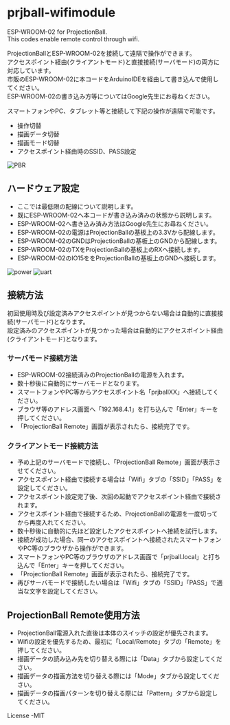# prjball-wifimodule
ESP-WROOM-02 for ProjectionBall.  
This codes enable remote control through wifi.  

ProjectionBallとESP-WROOM-02を接続して遠隔で操作ができます。  
アクセスポイント経由(クライアントモード)と直接接続(サーバモード)の両方に対応しています。  
市販のESP-WROOM-02に本コードをArduinoIDEを経由して書き込んで使用してください。  
ESP-WROOM-02の書き込み方等についてはGoogle先生にお尋ねください。  


スマートフォンやPC、タブレット等と接続して下記の操作が遠隔で可能です。  
  * 操作切替
  * 描画データ切替
  * 描画モード切替
  * アクセスポイント経由時のSSID、PASS設定
  
![PBR](http://meerstern.up.seesaa.net/image/iphone.PNG "PBR")
  
  
## ハードウェア設定
  * ここでは最低限の配線について説明します。
  * 既にESP-WROOM-02へ本コードが書き込み済みの状態から説明します。
  * ESP-WROOM-02へ書き込み済み方法はGoogle先生にお尋ねください。  
  * ESP-WROOM-02の電源はProjectionBallの基板上の3.3Vから配線します。
  * ESP-WROOM-02のGNDはProjectionBallの基板上のGNDから配線します。
  * ESP-WROOM-02のTXをProjectionBallの基板上のRXへ接続します。
  * ESP-WROOM-02のIO15ををProjectionBallの基板上のGNDへ接続します。
  
![power](http://meerstern.up.seesaa.net/image/power.png "power")
![uart](http://meerstern.up.seesaa.net/image/uart.png "uart")
  
  
  
## 接続方法
  初回使用時及び設定済みアクセスポイントが見つからない場合は自動的に直接接続(サーバモード)となります。  
  設定済みのアクセスポイントが見つかった場合は自動的にアクセスポイント経由(クライアントモード)となります。　　


### サーバモード接続方法    
  * ESP-WROOM-02接続済みのProjectionBallの電源を入れます。
  * 数十秒後に自動的にサーバモードとなります。
  * スマートフォンやPC等からアクセスポイント名「prjballXX」へ接続してください。
  * ブラウザ等のアドレス画面へ「192.168.4.1」を打ち込んで「Enter」キーを押してください。
  * 「ProjectionBall Remote」画面が表示されたら、接続完了です。
  
  
### クライアントモード接続方法　　  
  * 予め上記のサーバモードで接続し、「ProjectionBall Remote」画面が表示させてください。
  * アクセスポイント経由で接続する場合は「Wifi」タブの「SSID」「PASS」を設定してください。
  * アクセスポイント設定完了後、次回の起動でアクセスポイント経由で接続されます。
  * アクセスポイント経由で接続するため、ProjectionBallの電源を一度切ってから再度入れてください。
  * 数十秒後に自動的に先ほど設定したアクセスポイントへ接続を試行します。
  * 接続が成功した場合、同一のアクセスポイントへ接続されたスマートフォンやPC等のブラウザから操作ができます。
  * スマートフォンやPC等のブラウザのアドレス画面で「prjball.local」と打ち込んで「Enter」キーを押してください。
  * 「ProjectionBall Remote」画面が表示されたら、接続完了です。
  * 再びサーバモードで接続したい場合は「Wifi」タブの「SSID」「PASS」で適当な文字を設定してください。
  
## ProjectionBall Remote使用方法　　
  * ProjectionBall電源入れた直後は本体のスイッチの設定が優先されます。
  * Wifiの設定を優先するため、最初に「Local/Remote」タブの「Remote」を押してください。  
  * 描画データの読み込み先を切り替える際には「Data」タブから設定してください。
  * 描画データの描画方法を切り替える際には「Mode」タブから設定してください。
  * 描画データの描画パターンを切り替える際には「Pattern」タブから設定してください。

 
License -MIT

